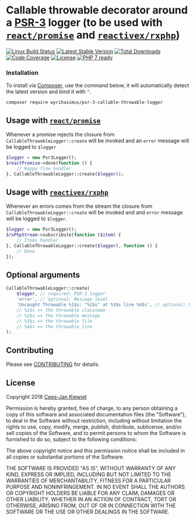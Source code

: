 # Callable throwable decorator around a [PSR-3](http://www.php-fig.org/psr/psr-3/) logger (to be used with [`react/promise`](https://reactphp.org/promise/) and [`reactivex/rxphp`](https://github.com/ReactiveX/RxPHP))

[![Linux Build Status](https://travis-ci.com/WyriHaximus/php-psr-3-callable-throwable-logger.png)](https://travis-ci.com/WyriHaximus/php-psr-3-callable-throwable-logger)
[![Latest Stable Version](https://poser.pugx.org/WyriHaximus/psr-3-callable-throwable-logger/v/stable.png)](https://packagist.org/packages/WyriHaximus/psr-3-callable-throwable-logger)
[![Total Downloads](https://poser.pugx.org/WyriHaximus/psr-3-callable-throwable-logger/downloads.png)](https://packagist.org/packages/WyriHaximus/psr-3-callable-throwable-logger/stats)
[![Code Coverage](https://scrutinizer-ci.com/g/WyriHaximus/php-psr-3-callable-throwable-logger/badges/coverage.png?b=master)](https://scrutinizer-ci.com/g/WyriHaximus/php-psr-3-callable-throwable-logger/?branch=master)
[![License](https://poser.pugx.org/WyriHaximus/psr-3-callable-throwable-logger/license.png)](https://packagist.org/packages/wyrihaximus/psr-3-callable-throwable-logger)
[![PHP 7 ready](http://php7ready.timesplinter.ch/WyriHaximus/php-psr-3-callable-throwable-logger/badge.svg)](https://travis-ci.org/WyriHaximus/php-psr-3-callable-throwable-logger)

### Installation ###

To install via [Composer](http://getcomposer.org/), use the command below, it will automatically detect the latest version and bind it with `^`.

```
composer require wyrihaximus/psr-3-callable-throwable-logger 
```

## Usage with [`react/promise`](https://reactphp.org/promise/)

Whenever a promise rejects the closure from `CallableThrowableLogger::create`  will be invoked and an `error` message 
will be logged to `$logger`

```php
$logger = new Psr3Logger();
$reactPromise->done(function () {
    // Happy flow handler
}, CallableThrowableLogger::create($logger));
```

## Usage with [`reactivex/rxphp`](https://github.com/ReactiveX/RxPHP)

Whenever an errors comes from the stream the closure from `CallableThrowableLogger::create`  will be invoked and 
and `error` message will be logged to `$logger`.

```php
$logger = new Psr3Logger();
$rxPhpStream->subscribute(function ($item) {
    // Items handler
}, CallableThrowableLogger::create($logger), function () {
    // Done
});
```

## Optional arguments

```php
CallableThrowableLogger::create(
    $logger, // required: PSR-3 logger
    'error', // optional: Message level
    'Uncaught Throwable %1$s: "%2$s" at %3$s line %4$s', // optional: Message
    // %1$s => the throwable classname
    // %2$s => the throwable message 
    // %3$s => the throwable file 
    // %4$s => the throwable line 
);
```

## Contributing ##

Please see [CONTRIBUTING](CONTRIBUTING.md) for details.

## License ##

Copyright 2018 [Cees-Jan Kiewiet](http://wyrihaximus.net/)

Permission is hereby granted, free of charge, to any person
obtaining a copy of this software and associated documentation
files (the "Software"), to deal in the Software without
restriction, including without limitation the rights to use,
copy, modify, merge, publish, distribute, sublicense, and/or sell
copies of the Software, and to permit persons to whom the
Software is furnished to do so, subject to the following
conditions:

The above copyright notice and this permission notice shall be
included in all copies or substantial portions of the Software.

THE SOFTWARE IS PROVIDED "AS IS", WITHOUT WARRANTY OF ANY KIND,
EXPRESS OR IMPLIED, INCLUDING BUT NOT LIMITED TO THE WARRANTIES
OF MERCHANTABILITY, FITNESS FOR A PARTICULAR PURPOSE AND
NONINFRINGEMENT. IN NO EVENT SHALL THE AUTHORS OR COPYRIGHT
HOLDERS BE LIABLE FOR ANY CLAIM, DAMAGES OR OTHER LIABILITY,
WHETHER IN AN ACTION OF CONTRACT, TORT OR OTHERWISE, ARISING
FROM, OUT OF OR IN CONNECTION WITH THE SOFTWARE OR THE USE OR
OTHER DEALINGS IN THE SOFTWARE.
